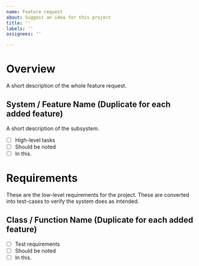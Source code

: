 ```yaml
---
name: Feature request
about: Suggest an idea for this project
title: ''
labels: ''
assignees: ''

---
```


# Overview

A short description of the whole feature request.

## System / Feature Name (Duplicate for each added feature)

A short description of the subsystem.

- [ ] High-level tasks
- [ ] Should be noted 
- [ ] In this.

# Requirements

These are the low-level requirements for the project. These are converted into test-cases to verify the system does as intended.

## Class / Function Name (Duplicate for each added feature)

- [ ] Test requirements
- [ ] Should be noted 
- [ ] In this.
